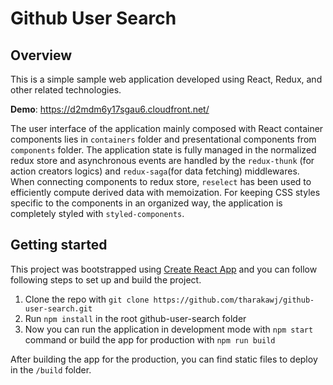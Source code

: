 # Github User Search

## Overview

This is a simple sample web application developed using React, Redux, and other related technologies.

**Demo**: https://d2mdm6y17sgau6.cloudfront.net/

The user interface of the application mainly composed with React container components lies in `containers` folder and presentational components from `components` folder. The application state is fully managed in the normalized redux store and asynchronous events are handled by the `redux-thunk` (for action creators logics) and `redux-saga`(for data fetching) middlewares. When connecting components to redux store, `reselect` has been used to efficiently compute derived data with memoization. For keeping CSS styles specific to the components in an organized way, the application is completely styled with `styled-components`.

## Getting started

This project was bootstrapped using [Create React App](https://github.com/facebookincubator/create-react-app) and you can follow following steps to set up and build the project.

1. Clone the repo with `git clone https://github.com/tharakawj/github-user-search.git`
2. Run `npm install` in the root github-user-search folder
3. Now you can run the application in development mode with `npm start` command or build the app for production with `npm run build`

After building the app for the production, you can find static files to deploy in the `/build` folder.